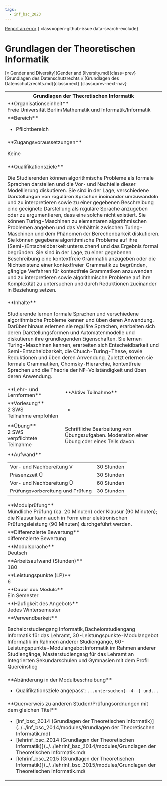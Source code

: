 ```yaml
---
tags:
  - inf_bsc_2023
---
```

[Report an error](https://github.com/SGSSGene/FUB-SUP/issues/new?title=Error%20in%20%22Grundlagen%20der%20Theoretischen%20Informatik%22&body=There%20seems%20to%20be%20an%20error%20in%20module%20%22Grundlagen%20der%20Theoretischen%20Informatik%22%2E%0A%0A%3CDescribe%20here%20a%20slightly%20more%20detailed%20description%20of%20what%20is%20wrong%3E&labels=bug)
{ class=open-github-issue data-search-exclude}

# Grundlagen der Theoretischen Informatik

[« Gender and Diversity](Gender and Diversity.md){class=prev}
[Grundlagen des Datenschutzrechts »](Grundlagen des Datenschutzrechts.md){class=next}
{class=prev-next-nav}

<table markdown id="moduledesc">
<tr markdown class="moduledesc_head"><th colspan="2">Grundlagen der Theoretischen Informatik </th></tr>
<tr markdown><td colspan="2">**Organisationseinheit**   <br>Freie Universität Berlin/Mathematik und Informatik/Informatik</td></tr>

<tr markdown><td colspan="2">**Bereich**<br>


- Pflichtbereich

</td></tr>

<tr markdown><td colspan="2">**Zugangsvoraussetzungen** <br>

Keine


</td></tr>
<tr markdown><td colspan="2">**Qualifikationsziele**    <br>

Die Studierenden können algorithmische Probleme als formale Sprachen
darstellen und die Vor- und Nachteile dieser Modellierung diskutieren. Sie
sind in der Lage, verschiedene Darstellungen von regulären Sprachen
ineinander umzuwandeln und zu interpretieren sowie zu einer gegebenen
Beschreibung eine geeignete Darstellung als reguläre Sprache anzugeben oder
zu argumentieren, dass eine solche nicht existiert. Sie können
Turing-Maschinen zu elementaren algorithmischen Problemen angeben und das
Verhältnis zwischen Turing-Maschinen und dem Phänomen der Berechenbarkeit
diskutieren. Sie können gegebene algorithmische Probleme auf ihre
(Semi-)Entscheidbarkeit untersuchen4 und das Ergebnis formal begründen. Sie
sind in der Lage, zu einer gegebenen Beschreibung eine kontextfreie
Grammatik anzugeben oder die Nichtexistenz einer kontextfreien Grammatik zu
begründen, gängige Verfahren für kontextfreie Grammatiken anzuwenden und zu
interpretieren sowie algorithmische Probleme auf ihre Komplexität zu
untersuchen und durch Reduktionen zueinander in Beziehung setzen.


</td></tr>
<tr markdown><td colspan="2">**Inhalte**                <br>

Studierende lernen formale Sprachen und verschiedene algorithmische Probleme
kennen und üben deren Anwendung. Darüber hinaus erlernen sie reguläre
Sprachen, erarbeiten sich deren Darstellungsformen und Automatenmodelle und
diskutieren ihre grundlegenden Eigenschaften. Sie lernen Turing-Maschinen
kennen, erarbeiten sich Entscheidbarkeit und Semi-Entscheidbarkeit, die
Church-Turing-These, sowie Reduktionen und üben deren Anwendung. Zuletzt
erlernen sie formale Grammatiken, Chomsky-Hierarchie, kontextfreie Sprachen
und die Theorie der NP-Vollständigkeit und üben deren Anwendung.


</td></tr>

<tr markdown><td>**Lehr- und Lernformen**</td><td>**Aktive Teilnahme**</td></tr>
<tr markdown><td> **Vorlesung** <br>2 SWS <br> Teilnahme empfohlen</td><td>

-
</td></tr>
<tr markdown><td> **Übung** <br>2 SWS <br> verpflichtete Teilnahme</td><td>

Schriftliche Bearbeitung von Übungsaufgaben. Moderation einer Übung oder eines Teils davon.
</td></tr>
<tr markdown><td colspan="2">**Aufwand**                <br>
<table class="aufwand_table">
<tr><td>Vor- und Nachbereitung V</td><td>30 Stunden</td></tr>
<tr><td>Präsenzzeit Ü</td><td>30 Stunden</td></tr>
<tr><td>Vor- und Nachbereitung Ü</td><td>60 Stunden</td></tr>
<tr><td>Prüfungsvorbereitung und Prüfung</td><td>30 Stunden</td></tr>
</table>

</td></tr>
<tr markdown><td colspan="2">**Modulprüfung**             <br>Mündliche Prüfung (ca. 20 Minuten) oder Klausur (90 Minuten); die Klausur
kann auch in Form einer elektronischen Prüfungsleistung (90 Minuten)
durchgeführt werden.


</td></tr>
<tr markdown><td colspan="2">**Differenzierte Bewertung** <br>differenzierte Bewertung

</td></tr>
<tr markdown><td colspan="2">**Modulsprache**             <br>Deutsch</td></tr>
<tr markdown><td colspan="2">**Arbeitsaufwand (Stunden)** <br>180</td></tr>
<tr markdown><td colspan="2">**Leistungspunkte (LP)**     <br>6</td></tr>
<tr markdown><td colspan="2">**Dauer des Moduls**         <br>Ein Semester</td></tr>
<tr markdown><td colspan="2">**Häufigkeit des Angebots**  <br>Jedes Wintersemester</td></tr>
<tr markdown><td colspan="2">**Verwendbarkeit**           <br>

Bachelorstudiengang Informatik, Bachelorstudiengang Informatik für das
Lehramt, 30-Leistungspunkte-Modulangebot Informatik im Rahmen anderer
Studiengänge, 60-Leistungspunkte-Modulangebot Informatik im Rahmen anderer
Studiengänge, Masterstudiengang für das Lehramt an Integrierten
Sekundarschulen und Gymnasien mit dem Profil Quereinstieg


</td></tr>
<tr markdown><td colspan="2">**Abänderung in der Modulbeschreibung**<br>


- Qualifikationsziele angepasst: `...untersuchen{--4--} und...`

</td></tr>

<tr markdown><td colspan="2">**Querverweis zu anderen Studien/Prüfungsordnungen mit dem gleichen Titel**<br>


- [inf_bsc_2014 (Grundlagen der Theoretischen Informatik)](../../inf_bsc_2014/modules/Grundlagen der Theoretischen Informatik.md)
- [lehrinf_bsc_2014 (Grundlagen der Theoretischen Informatik)](../../lehrinf_bsc_2014/modules/Grundlagen der Theoretischen Informatik.md)
- [lehrinf_bsc_2015 (Grundlagen der Theoretischen Informatik)](../../lehrinf_bsc_2015/modules/Grundlagen der Theoretischen Informatik.md)

</td></tr>

</table>

